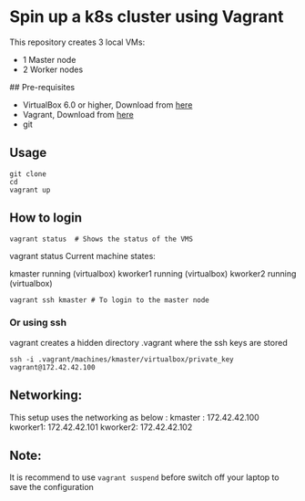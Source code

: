 # Spin up a k8s cluster using Vagrant
This repository creates 3 local VMs:

- 1 Master node 
- 2 Worker nodes

## Pre-requisites 

- VirtualBox 6.0 or higher, Download from [here](https://www.virtualbox.org/wiki/Downloads)
- Vagrant, Download from [here](https://www.vagrantup.com/downloads.html)
- git 

## Usage
```
git clone 
cd 
vagrant up
```

## How to login
```
vagrant status  # Shows the status of the VMS
```
 vagrant status
Current machine states:

kmaster                   running (virtualbox)
kworker1                  running (virtualbox)
kworker2                  running (virtualbox)
```	
vagrant ssh kmaster # To login to the master node
````

### Or using ssh

vagrant creates a hidden directory .vagrant where the ssh keys are stored 
```
ssh -i .vagrant/machines/kmaster/virtualbox/private_key vagrant@172.42.42.100
```

## Networking:

This setup uses the networking as below :
kmaster : 172.42.42.100
kworker1: 172.42.42.101
kworker2: 172.42.42.102

## Note:
It is recommend to use  ```vagrant suspend``` before switch off your laptop to save the configuration
